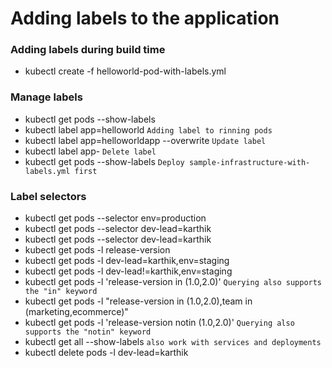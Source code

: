 # Adding labels to the application

### Adding labels during build time
* kubectl create -f helloworld-pod-with-labels.yml

### Manage labels
* kubectl get pods --show-labels
* kubectl label <pod-name> app=helloworld `Adding label to rinning pods`
* kubectl label <pod-name> app=helloworldapp --overwrite `Update label`
* kubectl label <pod-name> app- `Delete label`
* kubectl get pods --show-labels `Deploy sample-infrastructure-with-labels.yml first`

### Label selectors
* kubectl get pods --selector env=production
* kubectl get pods --selector dev-lead=karthik
* kubectl get pods --selector dev-lead=karthik
* kubectl get pods -l release-version
* kubectl get pods -l dev-lead=karthik,env=staging
* kubectl get pods -l dev-lead!=karthik,env=staging
* kubectl get pods -l 'release-version in (1.0,2.0)' `Querying also supports the "in" keyword`
* kubectl get pods -l "release-version in (1.0,2.0),team in (marketing,ecommerce)"
* kubectl get pods -l 'release-version notin (1.0,2.0)' `Querying also supports the "notin" keyword`
* kubectl get all --show-labels `also work with services and deployments`
* kubectl delete pods -l dev-lead=karthik

